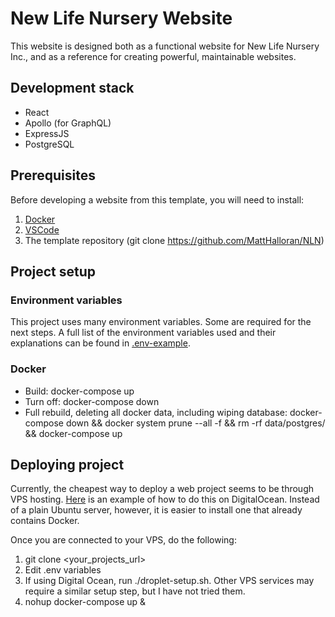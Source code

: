
# New Life Nursery Website
This website is designed both as a functional website for New Life Nursery Inc., and as a reference for creating powerful, maintainable websites.

## Development stack
* React
* Apollo (for GraphQL)
* ExpressJS
* PostgreSQL

## Prerequisites
Before developing a website from this template, you will need to install:   
1. [Docker](https://www.docker.com/)
2. [VSCode](https://code.visualstudio.com/)
3. The template repository (git clone https://github.com/MattHalloran/NLN)

## Project setup
### Environment variables
This project uses many environment variables. Some are required for the next steps. A full list of the environment variables used and their explanations can be found in [.env-example](https://github.com/MattHalloran/NLN/blob/master/.env-example).
### Docker  
- Build: docker-compose up
- Turn off: docker-compose down
- Full rebuild, deleting all docker data, including wiping database: docker-compose down && docker system prune --all -f && rm -rf data/postgres/ && docker-compose up


## Deploying project
Currently, the cheapest way to deploy a web project seems to be through VPS hosting. [Here](https://www.digitalocean.com/community/tutorials/how-to-set-up-an-ubuntu-20-04-server-on-a-digitalocean-droplet) is an example of how to do this on DigitalOcean. Instead of a plain Ubuntu server, however, it is easier to install one that already contains Docker.

Once you are connected to your VPS, do the following:
1. git clone <your_projects_url>
2. Edit .env variables
3. If using Digital Ocean, run ./droplet-setup.sh. Other VPS services may require a similar setup step, but I have not tried them.
3. nohup docker-compose up &
